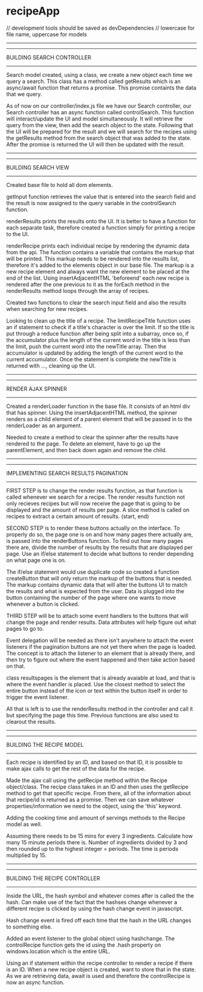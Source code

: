 # recipeApp

// development tools should be saved as devDependencies
// lowercase for file name, uppercase for models

---

---

BUILDING SEARCH CONTROLLER

---

Search model created, using a class, we create a new object each time we query a search. This class has a method called getResults which is an async/await function that returns a promise. This promise containts the data that we query.

As of now on our controller/index.js file we have our Search controller, our Search controller has an async function called controlSearch. This function will interact/update the UI and model simultaneously. It will retrieve the query from the view, then add the search object to the state. Following that the UI will be prepared for the result and we will search for the recipes using the getResults method from the search object that was added to the state. After the promise is returned the UI will then be updated with the result.

---

---

BUILDING SEARCH VIEW

---

Created base file to hold all dom elements.

getInput function retrieves the value that is entered into the search field and the result is now assigned to the query variable in the controlSearch function.

renderResults prints the results onto the UI.
It is better to have a function for each separate task, therefore created a function simply for printing a recipe to the UI.

renderRecipe prints each individual recipe by rendering the dynamic data from the api. The function contains a variable that contains the markup that will be printed. This markup needs to be rendered into the results list, therefore it's added to the elements object in our base file. The markup is a new recipe element and always want the new element to be placed at the end of the list. Using insertAdjacentHTML 'beforeend' each new recipe is rendered after the one previous to it as the forEach method in the renderResults method loops through the array of recipes.

Created two functions to clear the search input field and also the results when searching for new recipes.

Looking to clean up the title of a recipe. The limitRecipeTitle function uses an if statement to check if a title's character is over the limit. If so the title is put through a reduce function after being split into a subarray, once so, if the accumulator plus the length of the current word in the title is less than the limit, push the current word into the newTitle array. Then the accumulator is updated by adding the length of the current word to the current accumulator.
Once the statement is complete the newTitle is returned with ..., cleaning up the UI.

---

---

RENDER AJAX SPINNER

---

Created a renderLoader function in the base file. It consists of an html div that has spinner. Using the insertAdjacentHTML method, the spinner renders as a child element of a parent element that will be passed in to the renderLoader as an argument.

Needed to create a method to clear the spinner after the results have rendered to the page. To delete an element, have to go up the parentElement, and then back down again and remove the child.

---

---

IMPLEMENTING SEARCH RESULTS PAGINATION

---

FIRST STEP is to change the render results function, as that function is called whenever we search for a recipe. The render results function not only recieves recipes but will now receive the page that is going to be displayed and the amount of results per page. A slice method is called on recipes to extract a certain amount of results. (start, end)

SECOND STEP is to render these buttons actually on the interface. To properly do so, the page one is on and how many pages there actually are, is passed into the renderButtons function. To find out how many pages there are, divide the number of results by the results that are displayed per page. Use an if/else statement to decide what buttons to render depending on what page one is on.

The if/else statement would use duplicate code so created a function createButton that will only return the markup of the buttons that is needed. The markup contains dynamic data that will alter the buttons UI to match the results and what is expected from the user. Data is plugged into the button containing the number of the page where one wants to move whenever a button is clicked.

THIRD STEP will be to attach some event handlers to the buttons that will change the page and render results.
Data attributes will help figure out what pages to go to.

Event delegation will be needed as there isn't anywhere to attach the event listeners if the pagination buttons are not yet there when the page is loaded.
The concept is to attach the listener to an element that is already there, and then try to figure out where the event happened and then take action based on that.

class resultspages is the element that is already avaiable at load, and that is where the event handler is placed. Use the closest method to select the entire button instead of the icon or text within the button itself in order to trigger the event listener.

All that is left is to use the renderResults method in the controller and call it but specifying the page this time. Previous functions are also used to clearout the results.

---

---

BUILDING THE RECIPE MODEL

---

Each recipe is identified by an ID, and based on that ID, it is possible to make ajax calls to get the rest of the data for the recipe.

Made the ajax call using the getRecipe method within the Recipe object/class. The recipe class takes in an ID and then uses the getRecipe method to get that specific recipe. From there, all of the information about that recipe/id is returned as a promise. Then we can save whatever properties/information we need to the object, using the 'this' keyword.

Adding the cooking time and amount of servings methods to the Recipe model as well.

Assuming there needs to be 15 mins for every 3 ingredients. Calculate how many 15 minute periods there is. Number of ingredients divided by 3 and then rounded up to the highest integer = periods. The time is periods multiplied by 15.

---

---

BUILDING THE RECIPE CONTROLLER

---

Inside the URL, the hash symbol and whatever comes after is called the the hash. Can make use of the fact that the hashses change whenever a different recipe is clicked by using the hash change event in javascript.

Hash change event is fired off each time that the hash in the URL changes to something else.

Added an event listener to the global object using hashchange. The controlRecipe function gets the id using the .hash property on windows.location which is the entire URL.

Using an if statement within the recipe controller to render a recipe if there is an ID. When a new recipe object is created, want to store that in the state.
As we are retrieving data, await is used and therefore the controlRecipe is now an async function.

